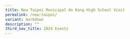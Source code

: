 ```yaml
---
title: New Taipei Municipal An Kang High School Visit
permalink: /new-taipei/
variant: markdown
description: ""
third_nav_title: 2024 Events
---
```

